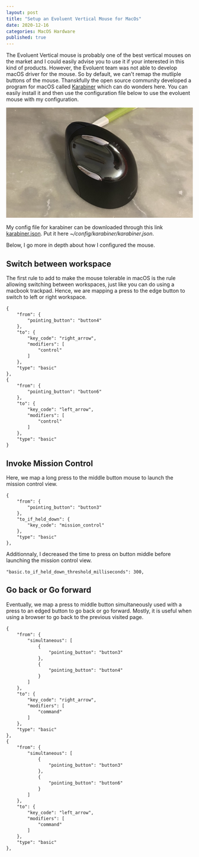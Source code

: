 ```yaml
---
layout: post
title: "Setup an Evoluent Vertical Mouse for MacOs"
date: 2020-12-16
categories: MacOS Hardware
published: true
---
```




The Evoluent Vertical mouse is probably one of the best vertical mouses on the market and I could easily advise you to use it if your interested in this kind of products. However, the Evoluent team was not able to develop macOS driver for the mouse. So by default, we can't remap the mutliple buttons of the mouse. Thanskfully the open source community developed a program for macOS called [Karabiner](https://karabiner-elements.pqrs.org/) which can do wonders here. You can easily install it and then use the configuration file below to use the evoluent mouse with my configuration.

![Evoluent mouse](/assets/evoluent_mouse.jpg)

My config file for karabiner can be downloaded through this link <a href="/assets/download/karabiner.json" download>karabiner.json</a>. Put it here *~/config/karabiner/karabiner.json*.

 Below, I go more in depth about how I configured the mouse.

## Switch between workspace

The first rule to add to make the mouse tolerable in macOS is the rule allowing switching between workspaces, just like you can do using a macbook trackpad. Hence, we are mapping a press to the edge button to switch to left or right workspace.

    {
        "from": {
            "pointing_button": "button4"
        },
        "to": {
            "key_code": "right_arrow",
            "modifiers": [
                "control"
            ]
        },
        "type": "basic"
    },
    {
        "from": {
            "pointing_button": "button6"
        },
        "to": {
            "key_code": "left_arrow",
            "modifiers": [
                "control"
            ]
        },
        "type": "basic"
    }

## Invoke Mission Control

Here, we map a long press to the middle button mouse to launch the mission control view.

    {
        "from": {
            "pointing_button": "button3"
        },
        "to_if_held_down": {
            "key_code": "mission_control"
        },
        "type": "basic"
    },

Additionnaly, I decreased the time to press on button middle before launching the mission control view.

    "basic.to_if_held_down_threshold_milliseconds": 300,

## Go back or Go forward

Eventually, we map a press to middle button simultaneously used with a press to an edged button to go back or go forward. Mostly, it is useful when using a browser to go back to the previous visited page.

    {
        "from": {
            "simultaneous": [
                {
                    "pointing_button": "button3"
                },
                {
                    "pointing_button": "button4"
                }
            ]
        },
        "to": {
            "key_code": "right_arrow",
            "modifiers": [
                "command"
            ]
        },
        "type": "basic"
    },
    {
        "from": {
            "simultaneous": [
                {
                    "pointing_button": "button3"
                },
                {
                    "pointing_button": "button6"
                }
            ]
        },
        "to": {
            "key_code": "left_arrow",
            "modifiers": [
                "command"
            ]
        },
        "type": "basic"
    },
